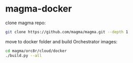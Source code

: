# magma-docker

clone magma repo:
```bash
git clone https://github.com/magma/magma.git --depth 1
```

move to docker folder and build Orchestrator images:
```bash
cd magma/orc8r/cloud/docker
./build.py --all
```


